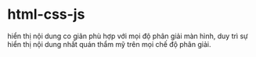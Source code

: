 # html-css-js
hiển thị nội dung co giãn phù hợp với mọi độ phân giải màn hình, duy trì sự hiển thị nội dung nhất quán thẩm mỹ trên mọi chế độ phân giải.
